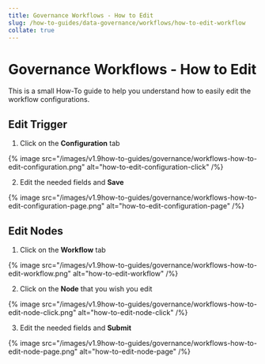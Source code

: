 ```yaml
---
title: Governance Workflows - How to Edit
slug: /how-to-guides/data-governance/workflows/how-to-edit-workflow
collate: true
---
```


# Governance Workflows - How to Edit

This is a small How-To guide to help you understand how to easily edit the workflow configurations.

## Edit Trigger

1. Click on the **Configuration** tab

{% image src="/images/v1.9how-to-guides/governance/workflows-how-to-edit-configuration.png" alt="how-to-edit-configuration-click" /%}

2. Edit the needed fields and **Save**

{% image src="/images/v1.9how-to-guides/governance/workflows-how-to-edit-configuration-page.png" alt="how-to-edit-configuration-page" /%}

## Edit Nodes

1. Click on the **Workflow** tab

{% image src="/images/v1.9how-to-guides/governance/workflows-how-to-edit-workflow.png" alt="how-to-edit-workflow" /%}

2. Click on the **Node** that you wish you edit

{% image src="/images/v1.9how-to-guides/governance/workflows-how-to-edit-node-click.png" alt="how-to-edit-node-click" /%}

3. Edit the needed fields and **Submit**

{% image src="/images/v1.9how-to-guides/governance/workflows-how-to-edit-node-page.png" alt="how-to-edit-node-page" /%}
